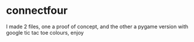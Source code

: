 # connectfour

I made 2 files, one a proof of concept, and the other a pygame version with google tic tac toe colours, enjoy
